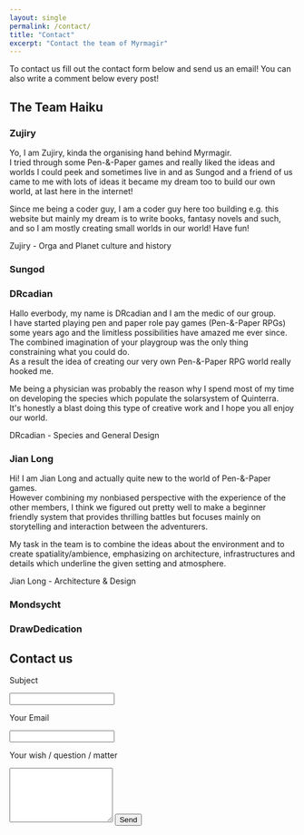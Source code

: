 ```yaml
---
layout: single
permalink: /contact/
title: "Contact"
excerpt: "Contact the team of Myrmagir"
---
```


To contact us fill out the contact form below and send us an email!
You can also write a comment below every post!

## The Team Haiku

### Zujiry

Yo, I am Zujiry, kinda the organising hand behind Myrmagir.    
I tried through some Pen-&-Paper games and really liked the ideas and worlds I could peek and sometimes live in and as Sungod and a friend of us came to me with lots of ideas it became my dream too to build our own world, at last here in the internet!  

Since me being a coder guy, I am a coder guy here too building e.g. this website but mainly my dream is to write books, fantasy novels and such, and so I am mostly creating small worlds in our world! Have fun!

Zujiry - Orga and Planet culture and history

### Sungod

### DRcadian

Hallo everbody, my name is DRcadian and I am the medic of our group.   
I have started playing pen and paper role pay games (Pen-&-Paper RPGs) some years ago and the limitless possibilities have amazed me ever since. The combined imagination of your playgroup was the only thing constraining what you could do.  
As a result the idea of creating our very own Pen-&-Paper RPG world really hooked me. 

Me being a physician was probably the reason why I spend most of my time on developing the species which populate the solarsystem of Quinterra.  
It's honestly a blast doing this type of creative work and I hope you all enjoy our world.  

DRcadian - Species and General Design

### Jian Long

Hi! I am Jian Long and actually quite new to the world of Pen-&-Paper games.  
However combining my nonbiased perspective with the experience of the other members, I think we figured out pretty well to make a beginner friendly system that provides thrilling battles but focuses mainly on storytelling and interaction between the adventurers.  

My task in the team is to combine the ideas about the environment and to create spatiality/ambience, emphasizing on architecture, 
infrastructures and details which underline the given setting and atmosphere.  

Jian Long - Architecture & Design

### Mondsycht

### DrawDedication

## Contact us

<form action="https://formspree.io/myrmagir@gmail.com"
      method="POST">
    <p> Subject </p>
    <input type="text" name="_name">
    <p> Your Email </p>
    <input type="email" name="_replyto">
    <p> Your wish / question / matter </p>
    <textarea rows="6" name="_message"></textarea>
    <button class="btn">Send</button>
</form>